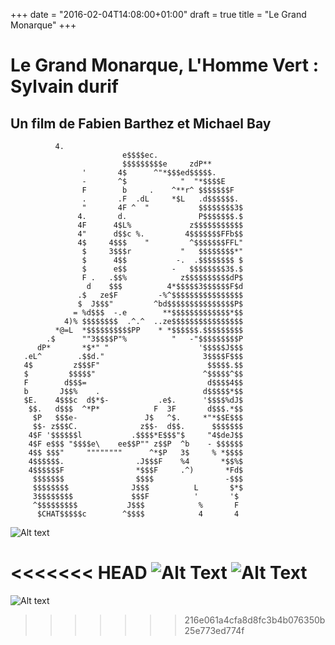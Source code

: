 +++
date = "2016-02-04T14:08:00+01:00"
draft = true
title = "Le Grand Monarque"
+++
# Le Grand Monarque, L'Homme Vert : Sylvain durif 
## Un film de Fabien Barthez et Michael Bay



              4.
                             e$$$$ec.
                             $$$$$$$$$e     zdP**
                    '       4$      ^"*$$$ed$$$$$.
                    -       ^$            "  "*$$$$E
                    F        b     .    ^**r^ $$$$$$$F
                    .       .F  .dL     *$L   .d$$$$$$.
                    "       4F ^  "           $$$$$$$$3$
                   4.       d.                P$$$$$$$.$
                   4F      4$L%             z$$$$$$$$$$$
                   4"      d$$c %.         4$$$$$$$FFb$$
                   4$     4$$$    "         ^$$$$$$$FFL"
                    $     3$$$r           "   $$$$$$$$*"
                    $      4$$           -.  .$$$$$$$$ $
                    $      e$$          -   $$$$$$$$3$.$
                    F .   .$$%            z$$$$$$$$$$dP$
                     d    $$$          4*$$$$$3$$$$$$F$d
                   .$   ze$F         -%^$$$$$$$$$$$$$$$$
                   $  J$$$"         ^bd$$$$$$$$$$$$$$$P$
                  = %d$$$  -.e        **$$$$$$$$$$$$$*$$
                4)% $$$$$$$$  .^.^  ..ze$$$$$$$$$$$$$$$$
              *@=L  *$$$$$$$$$$PP    * *$$$$$$.$$$$$$$$$
            .$      ""3$$$$P"%          "   -"$$$$$$$$$P
          dP*       *$*" "                    '$$$$$J$$$
       .eL^        .$$d."                      3$$$$F$$$
       4$         z$$$F"                        $$$$$.$$
       $         $$$$$"                        ^$$$$$^$$
       F        d$$$=                           d$$$$4$$
       b       J$$%    .                       d$$$$$*$$
       $E.    4$$$c  d$*$-           .e$.      '$$$$%dJ$
        $$.   d$$$  ^*P*            F  3F       d$$$.*$$
         $P   $$$e-               J$   ^$.     *"*$$E$$$
         $$- z$$$C.              z$$-  d$$.      $$$$$$$
        4$F '$$$$$$l           .$$$$*E$$$"$     "4$deJ$$
        4$F e$$$ "$$$$e\    ee$$P"" z$$P  ^b    - $$$$$$
        4$$ $$$"     """"""""      ^*$P   3$     % *$$$$
        4$$$$$$.                .J$$$F    %4       *$$%$
        4$$$$$$F                *$$$F     .^)       *Fd$
         $$$$$$$                $$$$                -$$$
         $$$$$$$$              J$$$          L       $*$
         3$$$$$$$$             $$$F          '       '$
         ^$$$$$$$$$           J$$$            %       F
          $CHAT$$$$$c        ^$$$$            4       4




![Alt text](http://img-9gag-fun.9cache.com/photo/a97REmZ_700b.jpg)

<<<<<<< HEAD
![Alt Text](http://www.jeuneafrique.com/medias/2011/11/17/017112011182724000000imampapebaiser.jpg)
![Alt Text](https://wiki.jvflux.com/images/thumb/4/47/Lamasticot.PNG/300px-Lamasticot.PNG)
=======
![Alt text](http://stream1.gifsoup.com/view4/20150531/5215110/popopo-o.gif)
>>>>>>> 216e061a4cfa8d8fc3b4b076350b25e773ed774f

